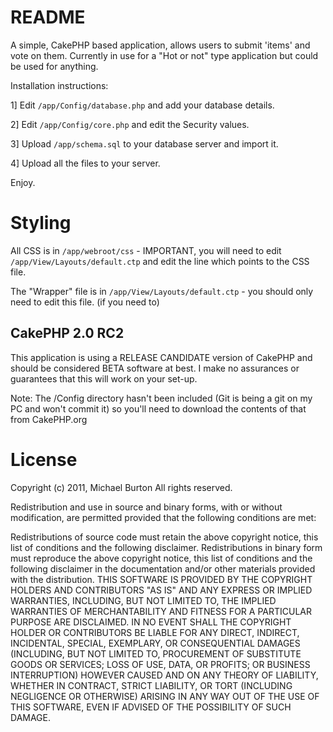 # README #

A simple, CakePHP based application, allows users to submit 'items' and vote on them. Currently in use for a "Hot or not" type application but could be used for anything.

Installation instructions:

1] Edit  ```/app/Config/database.php``` and add your database details.

2] Edit ```/app/Config/core.php``` and edit the Security values.

3] Upload ```/app/schema.sql``` to your database server and import it.

4] Upload all the files to your server.


Enjoy.

# Styling #

All CSS is in ```/app/webroot/css``` - IMPORTANT, you will need to edit ```/app/View/Layouts/default.ctp``` and edit the line which points to the CSS file.

The "Wrapper" file is in ```/app/View/Layouts/default.ctp``` - you should only need to edit this file. (if you need to)

## CakePHP 2.0 RC2 ##

This application is using a RELEASE CANDIDATE version of CakePHP and should be considered BETA software at best. I make no assurances or guarantees that this will work on your set-up.

Note: The /Config directory hasn't been included (Git is being a git on my PC and won't commit it) so you'll need to download the contents of that from CakePHP.org

# License #

Copyright (c) 2011, Michael Burton
All rights reserved.

Redistribution and use in source and binary forms, with or without modification, are permitted provided that the following conditions are met:

Redistributions of source code must retain the above copyright notice, this list of conditions and the following disclaimer.
Redistributions in binary form must reproduce the above copyright notice, this list of conditions and the following disclaimer in the documentation and/or other materials provided with the distribution.
THIS SOFTWARE IS PROVIDED BY THE COPYRIGHT HOLDERS AND CONTRIBUTORS "AS IS" AND ANY EXPRESS OR IMPLIED WARRANTIES, INCLUDING, BUT NOT LIMITED TO, THE IMPLIED WARRANTIES OF MERCHANTABILITY AND FITNESS FOR A PARTICULAR PURPOSE ARE DISCLAIMED. IN NO EVENT SHALL THE COPYRIGHT HOLDER OR CONTRIBUTORS BE LIABLE FOR ANY DIRECT, INDIRECT, INCIDENTAL, SPECIAL, EXEMPLARY, OR CONSEQUENTIAL DAMAGES (INCLUDING, BUT NOT LIMITED TO, PROCUREMENT OF SUBSTITUTE GOODS OR SERVICES; LOSS OF USE, DATA, OR PROFITS; OR BUSINESS INTERRUPTION) HOWEVER CAUSED AND ON ANY THEORY OF LIABILITY, WHETHER IN CONTRACT, STRICT LIABILITY, OR TORT (INCLUDING NEGLIGENCE OR OTHERWISE) ARISING IN ANY WAY OUT OF THE USE OF THIS SOFTWARE, EVEN IF ADVISED OF THE POSSIBILITY OF SUCH DAMAGE.